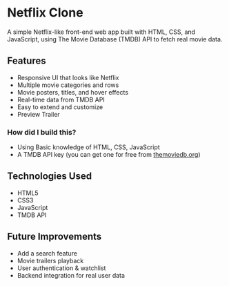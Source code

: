 <!DOCTYPE html>
<html lang="en">
<head>
  <meta charset="UTF-8" />
  <meta name="viewport" content="width=device-width, initial-scale=1" />
</head>
<body>
  <h1>Netflix Clone</h1>

  <p>A simple Netflix-like front-end web app built with HTML, CSS, and JavaScript, using The Movie Database (TMDB) API to fetch real movie data.</p>

  <h2>Features</h2>
  <ul>
    <li>Responsive UI that looks like Netflix</li>
    <li>Multiple movie categories and rows</li>
    <li>Movie posters, titles, and hover effects</li>
    <li>Real-time data from TMDB API</li>
    <li>Easy to extend and customize</li>
    <li>Preview Trailer</li>
  </ul>

  <h3>How did I build this?</h3>
  <ul>
    <li>Using Basic knowledge of HTML, CSS, JavaScript</li>
    <li>A TMDB API key (you can get one for free from <a href="https://www.themoviedb.org/" target="_blank" rel="noopener noreferrer">themoviedb.org</a>)</li>
  </ul>

  <h2>Technologies Used</h2>
  <ul>
    <li>HTML5</li>
    <li>CSS3</li>
    <li>JavaScript</li>
    <li>TMDB API</li>
  </ul>

  <h2>Future Improvements</h2>
  <ul>
    <li>Add a search feature</li>
    <li>Movie trailers playback</li>
    <li>User authentication &amp; watchlist</li>
    <li>Backend integration for real user data</li>
  </ul>

</body>
</html>

